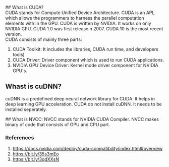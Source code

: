 ## What is CUDA?     
CUDA stands for Compute Unified Device Architecture. CUDA is an API, which allows the programmers
to harness the parallel computation elements with in the GPU. CUDA is written by NVIDIA. It works on 
only NVIDIA GPU. CUDA 1.0 was first release n 2007. CUDA 10 is the most recent version.     
CUDA consists of mainly three parts:    

1. CUDA Toolkit: It includes the libraries, CUDA run time, and developers tools)
1. CUDA Driver: Driver component which is used to run CUDA applications.
1. NVIDIA GPU Device Driver: Kernel mode driver component for NVIDIA GPU's.

## Whast is cuDNN?     
cuDNN is a predefined deep neural network library for CUDA. It helps in deep learning GPU acceleration. CUDA do not install cuDNN. It needs to be installed seperately.

## What is NVCC:
NVCC stands for NVIDIA CUDA Compiler. NVCC makes binary of code that consists of GPU and CPU part.


### References
1. https://docs.nvidia.com/deploy/cuda-compatibility/index.html#overview
1. https://bit.ly/35s3mEo
1. https://bit.ly/3qdXXsN




